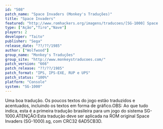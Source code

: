 ```yaml
---
id: "508"
patch_name: "Space Invaders (Monkey's Traduções)"
title: "Space Invaders"
featured: "http://www.romhackers.org/imagens/traducoes/[SG-1000] Space Invaders - Monkey's Traduções - 1.png"
type: ["Ação","Tiro","Nave"]
players: 2
developer: "Taito"
publisher: "Sega"
release_date: "??/??/1985"
author: ["Wolfwood"]
group_name: "Monkey's Traduções"
group_site: "http://www.monkeystraducoes.com/"
patch_version: "666"
patch_release: "??/??/1985"
patch_format: "IPS, IPS-EXE, RUP e UPS"
patch_status: "100%"
platform: "Console"
system: "SG-1000"
---
```


Uma boa tradução. Os poucos textos do jogo estão traduzidos e acentuados, incluindo os textos em forma de gráfico.OBS: Ao que tudo indica, esta é a primeira tradução brasileira para um jogo do sistema SG-1000.ATENÇÃO:Esta tradução deve ser aplicada na ROM original Space Invaders (SG-1000).sg, com CRC32 6AD5CB3D.